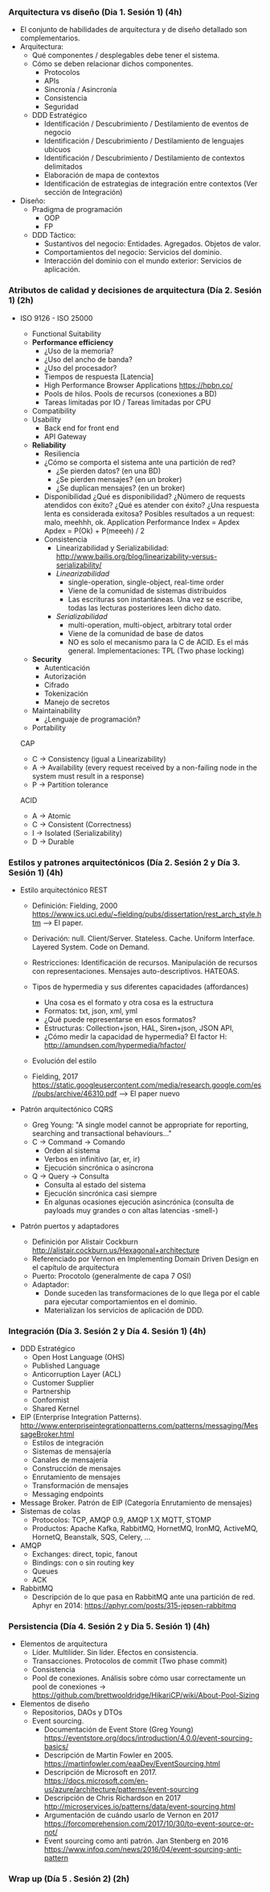 ### Arquitectura vs diseño (Dia 1. Sesión 1) (4h)
- El conjunto de habilidades de arquitectura y de diseño detallado son complementarios.
- Arquitectura: 
	- Qué componentes / desplegables debe tener el sistema.
	- Cómo se deben relacionar dichos componentes.
		- Protocolos 
		- APIs
		- Sincronía / Asincronía
		- Consistencia
		- Seguridad
	- DDD Estratégico
		- Identificación / Descubrimiento / Destilamiento de eventos de negocio
		- Identificación / Descubrimiento / Destilamiento de lenguajes ubicuos
		- Identificación / Descubrimiento / Destilamiento de contextos delimitados
		- Elaboración de mapa de contextos
		- Identificación de estrategias de integración entre contextos (Ver sección de Integración)
- Diseño:
	- Pradigma de programación
		- OOP
		- FP
	- DDD Táctico:
		- Sustantivos del negocio: Entidades. Agregados. Objetos de valor.
		- Comportamientos del negocio: Servicios del dominio.
		- Interacción del dominio con el mundo exterior: Servicios de aplicación.

### Atributos de calidad y decisiones de arquitectura (Día 2. Sesión 1) (2h)
- ISO 9126 - ISO 25000
	- Functional Suitability
	- **Performance efficiency**
		- ¿Uso de la memoria?
		- ¿Uso del ancho de banda?
		- ¿Uso del procesador?
		- Tiempos de respuesta [Latencia]
		- High Performance Browser Applications https://hpbn.co/
		- Pools de hilos. Pools de recursos (conexiones a BD)
		- Tareas limitadas por IO / Tareas limitadas por CPU
	- Compatibility
	- Usability
		- Back end for front end
		- API Gateway
	- **Reliability**
		- Resiliencia
		- ¿Cómo se comporta el sistema ante una partición de red? 
			- ¿Se pierden datos? (en una BD)
			- ¿Se pierden mensajes? (en un broker)
			- ¿Se duplican mensajes? (en un broker)
		- Disponibilidad
			¿Qué es disponibilidad? ¿Número de requests atendidos con éxito?
			¿Qué es atender con éxito? ¿Una respuesta lenta es considerada exitosa?
			Posibles resultados a un request: malo, meehhh, ok.
			Application Performance Index = Apdex	
			Apdex = P(Ok) + P(meeeh) / 2
		- Consistencia
			- Linearizabilidad y Serializabilidad: http://www.bailis.org/blog/linearizability-versus-serializability/
			- *Linearizabilidad* 
				- single-operation, single-object, real-time order
				- Viene de la comunidad de sistemas distribuidos
				- Las escrituras son instantáneas. Una vez se escribe, todas las lecturas posteriores leen dicho dato.
			- *Serializabilidad* 
				- multi-operation, multi-object, arbitrary total order
				- Viene de la comunidad de base de datos
				- NO es solo el mecanismo para la C de ACID. Es el más general. Implementaciones: TPL (Two phase locking)
	- **Security**
		- Autenticación
		- Autorización
		- Cifrado
		- Tokenización
		- Manejo de secretos
	- Maintainability
		- ¿Lenguaje de programación?
	- Portability

	CAP
	- C -> Consistency (igual a Linearizability)
	- A -> Availability (every request received by a non-failing node in the system must result in a response)
	- P -> Partition tolerance
	
	ACID
	- A -> Atomic
	- C -> Consistent (Correctness)
	- I -> Isolated (Serializability)
	- D -> Durable 

### Estilos y patrones arquitectónicos (Día 2. Sesión 2 y  Día 3. Sesión 1) (4h)
- Estilo arquitectónico REST
	- Definición: Fielding, 2000 https://www.ics.uci.edu/~fielding/pubs/dissertation/rest_arch_style.htm --> El paper.
	- Derivación: null. Client/Server. Stateless. Cache. Uniform Interface. Layered System. Code on Demand. 
	- Restricciones: Identificación de recursos. Manipulación de recursos con representaciones. Mensajes auto-descriptivos. HATEOAS.

	- Tipos de hypermedia y sus diferentes capacidades (affordances)
		- Una cosa es el formato y otra cosa es la estructura
		- Formatos: txt, json, xml, yml
		- ¿Qué puede representarse en esos formatos? 
		- Estructuras: Collection+json, HAL, Siren+json, JSON API, 
		- ¿Cómo medir la capacidad de hypermedia? El factor H: http://amundsen.com/hypermedia/hfactor/ 

	- Evolución del estilo
	- Fielding, 2017 https://static.googleusercontent.com/media/research.google.com/es//pubs/archive/46310.pdf --> El paper nuevo

- Patrón arquitectónico CQRS
	- Greg Young: "A single model cannot be appropriate for reporting, searching and transactional behaviours…" 
	- C -> Command -> Comando
		- Orden al sistema
		- Verbos en infinitivo (ar, er, ir)
		- Ejecución sincrónica o asíncrona
	- Q -> Query -> Consulta
		- Consulta al estado del sistema
		- Ejecucíón sincrónica casi siempre
		- En algunas ocasiones ejecución asincrónica (consulta de payloads muy grandes o con altas latencias -smell-)

- Patrón puertos y adaptadores
	- Definición por Alistair Cockburn http://alistair.cockburn.us/Hexagonal+architecture
	- Referenciado por Vernon en Implementing Domain Driven Design en el capítulo de arquitectura
	- Puerto: Procotolo (generalmente de capa 7 OSI)
	- Adaptador: 
		- Donde suceden las transformaciones de lo que llega por el cable para ejecutar comportamientos en el dominio.
		- Materializan los servicios de aplicación de DDD.

### Integración (Día 3. Sesión 2 y Día 4. Sesión 1) (4h)

- DDD Estratégico
	- Open Host Language (OHS)
	- Published Language
	- Anticorruption Layer (ACL)
	- Customer Supplier
	- Partnership
	- Conformist
	- Shared Kernel
- EIP (Enterprise Integration Patterns). http://www.enterpriseintegrationpatterns.com/patterns/messaging/MessageBroker.html
	- Estilos de integración
	- Sistemas de mensajería
	- Canales de mensajería
	- Construcción de mensajes
	- Enrutamiento de mensajes
	- Transformación de mensajes
	- Messaging endpoints
- Message Broker. Patrón de EIP (Categoría Enrutamiento de mensajes)
- Sistemas de colas
	- Protocolos: TCP, AMQP 0.9, AMQP 1.X MQTT, STOMP
	- Productos: Apache Kafka, RabbitMQ, HornetMQ, IronMQ, ActiveMQ, HornetQ, Beanstalk, SQS, Celery, ...
- AMQP
	- Exchanges: direct, topic, fanout
	- Bindings: con o sin routing key
	- Queues
	- ACK
- RabbitMQ
	- Descripción de lo que pasa en RabbitMQ ante una partición de red. Aphyr en 2014: https://aphyr.com/posts/315-jepsen-rabbitmq

### Persistencia (Día 4. Sesión 2 y Dia 5. Sesión 1) (4h)

- Elementos de arquitectura
	- Líder. Multilíder. Sin líder. Efectos en consistencia.
	- Transacciones. Protocolos de commit (Two phase commit)
	- Consistencia
	- Pool de conexiones. Análisis sobre cómo usar correctamente un pool de conexiones -> https://github.com/brettwooldridge/HikariCP/wiki/About-Pool-Sizing
- Elementos de diseño
	- Repositorios, DAOs y DTOs
	- Event sourcing.
		- Documentación de Event Store (Greg Young) https://eventstore.org/docs/introduction/4.0.0/event-sourcing-basics/
		- Descripción de Martin Fowler en 2005. https://martinfowler.com/eaaDev/EventSourcing.html
		- Descripción de Microsoft en 2017. https://docs.microsoft.com/en-us/azure/architecture/patterns/event-sourcing
		- Descripción de Chris Richardson en 2017 http://microservices.io/patterns/data/event-sourcing.html
		- Argumentación de cuándo usarlo de Vernon en 2017 https://forcomprehension.com/2017/10/30/to-event-source-or-not/
		- Event sourcing como anti patrón. Jan Stenberg en 2016 https://www.infoq.com/news/2016/04/event-sourcing-anti-pattern
		

### Wrap up (Día 5 . Sesión 2) (2h)